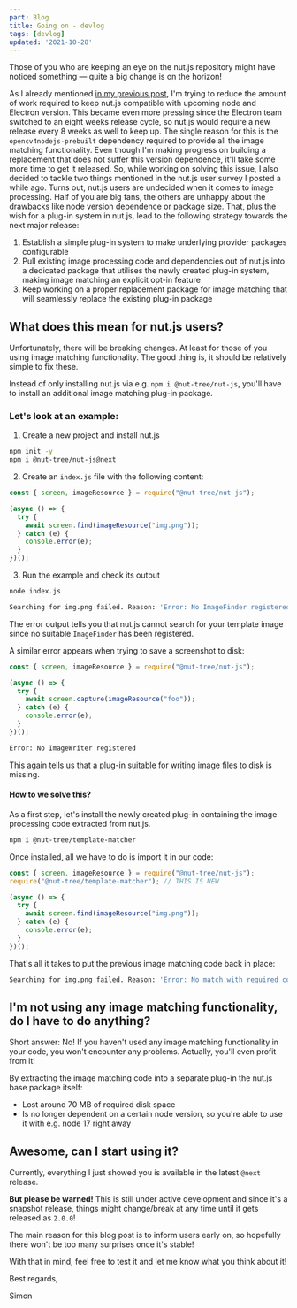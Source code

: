 ```yaml
---
part: Blog
title: Going on - devlog
tags: [devlog]
updated: '2021-10-28'
---
```


Those of you who are keeping an eye on the nut.js repository might have noticed something — quite a big change is on the horizon!

As I already mentioned [in my previous post](https://nutjs.dev/blog/incremental-steps-devlog), I'm trying to reduce the amount of work required to keep nut.js compatible with upcoming node and Electron version. This became even more pressing since the Electron team switched to an eight weeks release cycle, so nut.js would require a new release every 8 weeks as well to keep up.
The single reason for this is the `opencv4nodejs-prebuilt` dependency required to provide all the image matching functionality.
Even though I'm making progress on building a replacement that does not suffer this version dependence, it'll take some more time to get it released.
So, while working on solving this issue, I also decided to tackle two things mentioned in the nut.js user survey I posted a while ago.
Turns out, nut.js users are undecided when it comes to image processing.
Half of you are big fans, the others are unhappy about the drawbacks like node version dependence or package size.
That, plus the wish for a plug-in system in nut.js, lead to the following strategy towards the next major release:

1. Establish a simple plug-in system to make underlying provider packages configurable
2. Pull existing image processing code and dependencies out of nut.js into a dedicated package that utilises the newly created plug-in system, making image matching an explicit opt-in feature
3. Keep working on a proper replacement package for image matching that will seamlessly replace the existing plug-in package

## What does this mean for nut.js users?

Unfortunately, there will be breaking changes.
At least for those of you using image matching functionality.
The good thing is, it should be relatively simple to fix these.

Instead of only installing nut.js via e.g. `npm i @nut-tree/nut-js`, you'll have to install an additional image matching plug-in package.

### Let's look at an example:

1. Create a new project and install nut.js
```bash
npm init -y
npm i @nut-tree/nut-js@next
```

2. Create an `index.js` file with the following content:
```js
const { screen, imageResource } = require("@nut-tree/nut-js");

(async () => {
  try {
    await screen.find(imageResource("img.png"));
  } catch (e) {
    console.error(e);
  }
})();
```

3. Run the example and check its output
```bash
node index.js

Searching for img.png failed. Reason: 'Error: No ImageFinder registered'
```

The error output tells you that nut.js cannot search for your template image since no suitable `ImageFinder` has been registered.

A similar error appears when trying to save a screenshot to disk:
```js
const { screen, imageResource } = require("@nut-tree/nut-js");

(async () => {
  try {
    await screen.capture(imageResource("foo"));
  } catch (e) {
    console.error(e);
  }
})();
```

```bash
Error: No ImageWriter registered
```

This again tells us that a plug-in suitable for writing image files to disk is missing.

#### How to we solve this?

As a first step, let's install the newly created plug-in containing the image processing code extracted from nut.js.

```bash
npm i @nut-tree/template-matcher
```

Once installed, all we have to do is import it in our code:

```js
const { screen, imageResource } = require("@nut-tree/nut-js");
require("@nut-tree/template-matcher"); // THIS IS NEW

(async () => {
  try {
    await screen.find(imageResource("img.png"));
  } catch (e) {
    console.error(e);
  }
})();
```

That's all it takes to put the previous image matching code back in place:

```bash
Searching for img.png failed. Reason: 'Error: No match with required confidence 0.99. Best match: 0.9249920099973679 at (384, 26, 409.5, 62)'
```

## I'm not using any image matching functionality, do I have to do anything?

Short answer: No!
If you haven't used any image matching functionality in your code, you won't encounter any problems. Actually, you'll even profit from it!

By extracting the image matching code into a separate plug-in the nut.js base package itself:

- Lost around 70 MB of required disk space
- Is no longer dependent on a certain node version, so you're able to use it with e.g. node 17 right away

## Awesome, can I start using it?

Currently, everything I just showed you is available in the latest `@next` release.

**But please be warned!**
This is still under active development and since it's a snapshot release, things might change/break at any time until it gets released as `2.0.0`!

The main reason for this blog post is to inform users early on, so hopefully there won't be too many surprises once it's stable!

With that in mind, feel free to test it and let me know what you think about it!

Best regards,

Simon